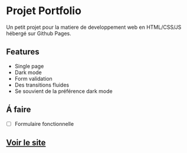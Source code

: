 # Projet Portfolio

Un petit projet pour la matiere de developpement web en HTML/CSS/JS hébergé sur Github Pages.
## Features
- Single page
- Dark mode
- Form validation
- Des transitions fluides
- Se souvient de la préférence dark mode

## Á faire
- [ ] Formulaire fonctionnelle

## [Voir le site](https://hazemkaroui.github.io/portfolio-web/)
